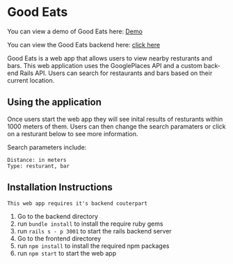 # Good Eats

You can view a demo of Good Eats here: [Demo](https://www.youtube.com/watch?v=my3Oa415Fkk)

You can view the Good Eats backend here: [click here](https://github.com/mattfaircloth/Module-4-React-Project-Backend)

Good Eats is a web app that allows users to view nearby resturants and bars. This web application uses the GooglePlaces API and a custom back-end Rails API. Users can search for restaurants and bars based on their current location.

## Using the application
Once users start the web app they will see inital results of resturants within 1000 meters of them. Users can then change the search paramaters or click on a resturant below to see more information.

Search parameters include:
```
Distance: in meters
Type: resturant, bar
```

## Installation Instructions
`This web app requires it's backend couterpart`
1. Go to the backend directory
2. run `bundle install` to install the require ruby gems
3. run `rails s - p 3001` to start the rails backend server
4. Go to the frontend directorey
5. run `npm install` to install the required npm packages
6. run `npm start` to start the web app
